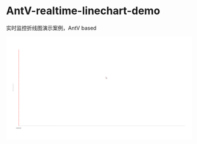 # AntV-realtime-linechart-demo
实时监控折线图演示案例，AntV based

![demo](https://raw.githubusercontent.com/MonguDykrai/AntV-realtime-linechart-demo/main/demo.gif)
